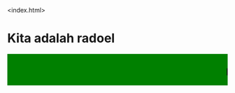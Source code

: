 <index.html>
<head>
  <title>ambaje</title>
</head>
<body>
  <h1>Kita adalah radoel</h1>
  <marquee bgcolor="green"><h2>Firgi sayang zahran</h2><marquee></marquee>
</body>
  </html>
